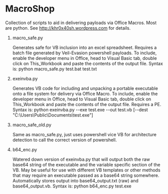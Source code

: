 # MacroShop
Collection of scripts to aid in delivering payloads via Office Macros.  Most are python. See http://khr0x40sh.wordpress.com for details.

1. macro_safe.py

   Generates safe for VB inclusion into an excel spreadsheet.  Requires a batch file generated by Veil-Evasion powershell payloads. To include, enable the developer menu in Office, head to Visual Basic tab, double click on This_Workbook and paste the contents of the output file. Syntax is:
python macro_safe.py test.bat test.txt

2. exeinvba.py

   Generates VB code for including and unpacking a portable executable onto a file system for delivery via Office Macro.  To include, enable the developer menu in Office, head to Visual Basic tab, double click on This_Workbook and paste the contents of the output file.  Requires a PE. Syntax is:
python exeinvba.py --exe test.exe --out test.vb [--dest "C:\\Users\\Public\\Documents\\test.exe"]

3. macro_safe_old.py

   Same as macro_safe.py, just uses powershell vice VB for architecture detection to call the correct version of powershell.

4. b64_enc.py

   Watered down version of exeinvba.py that will output both the raw base64 string of the executable and the variable specific section of the VB.  May be useful for use with different VB templates or other methods that may require an executable passed as a base64 string somewhere.  Automatically stores output into base64_output.txt (raw) and base64_output.vb. Syntax is:
python b64_enc.py test.exe
